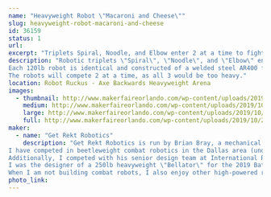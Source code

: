 ```yaml
---
name: "Heavyweight Robot \"Macaroni and Cheese\""
slug: heavyweight-robot-macaroni-and-cheese
id: 36159
status: 1
url: 
excerpt: "Triplets Spiral, Noodle, and Elbow enter 2 at a time to fight as Macaroni and Cheese at Robot Ruckus 2019!"
description: "Robotic triplets \"Spiral\", \"Noodle\", and \"Elbow\" enter this year's Robot Ruckus 2019 as a heavyweight entry \"Macaroni and Cheese\"
Each 120lb robot is identical and constructed of a welded steel AR400 frame with a wide stance and angular profile. The bots feature 6\" grinding disks which spin nearly 10,000rpm to shower the arena in sparks.
The robots will compete 2 at a time, as all 3 would be too heavy."
location: Robot Ruckus - Axe Backwards Heavyweight Arena
images:
  - thumbnail: http://www.makerfaireorlando.com/wp-content/uploads/2019/10/20191018_083305.jpg
    medium: http://www.makerfaireorlando.com/wp-content/uploads/2019/10/20191018_083305.jpg
    large: http://www.makerfaireorlando.com/wp-content/uploads/2019/10/20191018_083305.jpg
    full: http://www.makerfaireorlando.com/wp-content/uploads/2019/10/20191018_083305.jpg
maker:
  - name: "Get Rekt Robotics"
    description: "Get Rekt Robotics is run by Brian Bray, a mechanical engineer out of Dallas, Texas.
I have competed in beetleweight combat robotics in the Dallas area (under Texas Robotic Combat organization)
Additionally, I competed with his senior design team at International Robogames 2017 with 220lb fighting robot \"Cavalier\" as driver.
I was the designer of a 250lb heavyweight \"Bellator\" for the 2019 Battlebots televised competition, in which my robot was selected to compete, however network conflicts regarding sponsorship forced us to withdraw.
When I am not building combat robots, I also enjoy other high-powered radio controlled vehicles, including a 10ft 50lb cargo aircraft which debuted (and crashed spectacularly) at FliteFest South in 2018"
photo_link: 
---
```

